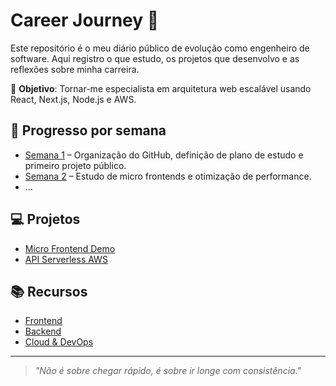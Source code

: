# Career Journey 🚀

Este repositório é o meu diário público de evolução como engenheiro de software.
Aqui registro o que estudo, os projetos que desenvolvo e as reflexões sobre minha carreira.

🎯 **Objetivo**: Tornar-me especialista em arquitetura web escalável usando React, Next.js, Node.js e AWS.

## 📅 Progresso por semana
- [Semana 1](weeks/week-01.md) – Organização do GitHub, definição de plano de estudo e primeiro projeto público.
- [Semana 2](weeks/week-02.md) – Estudo de micro frontends e otimização de performance.
- ...

## 💻 Projetos
- [Micro Frontend Demo](projects/project-01)
- [API Serverless AWS](projects/project-02)

## 📚 Recursos
- [Frontend](resources/frontend.md)
- [Backend](resources/backend.md)
- [Cloud & DevOps](resources/cloud.md)

---

> _"Não é sobre chegar rápido, é sobre ir longe com consistência."_
